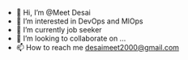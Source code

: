 - 👋 Hi, I’m @Meet Desai
- 👀 I’m interested in DevOps and MlOps
- 🌱 I’m currently job seeker
- 💞️ I’m looking to collaborate on ...
- 📫 How to reach me desaimeet2000@gmail.com

<!---
desaimeet2000/desaimeet2000 is a ✨ special ✨ repository because its `README.md` (this file) appears on your GitHub profile.
You can click the Preview link to take a look at your changes.
--->
